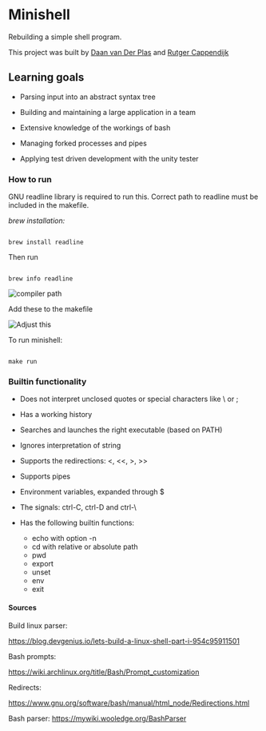 # Minishell
Rebuilding a simple shell program. 

This project was built by [Daan van Der Plas](https://github.com/Daanvdplas) and [Rutger Cappendijk](https://github.com/rutgercap)

## Learning goals

- Parsing input into an abstract syntax tree

- Building and maintaining a large application in a team

- Extensive knowledge of the workings of bash

- Managing forked processes and pipes

- Applying test driven development with the unity tester

### How to run

GNU readline library is required to run this. Correct path to readline must be included in the makefile.

*brew installation:*

```console

brew install readline

```

Then run

```console

brew info readline

```
![compiler path](https://user-images.githubusercontent.com/2053650/150352713-fc5d9da7-046f-46dc-93ff-593e330235fc.png "Compiler path")

Add these to the makefile

![Adjust this](https://user-images.githubusercontent.com/2053650/150352709-ebf59ce0-e609-44da-9351-1c9ffdd1b445.png "Adjust this in makefile")

To run minishell:

```console

make run

```

### Builtin functionality

- Does not interpret unclosed quotes or special characters like \ or ;

- Has a working history

- Searches and launches the right executable (based on PATH)

- Ignores interpretation of string

- Supports the redirections: <, <<, >, >>

- Supports pipes

- Environment variables, expanded through $

- The signals: ctrl-C, ctrl-D and ctrl-\

- Has the following builtin functions:

	- echo with option -n
	- cd with relative or absolute path
	- pwd
	- export
	- unset
	- env
	- exit

#### Sources

Build linux parser:

https://blog.devgenius.io/lets-build-a-linux-shell-part-i-954c95911501

Bash prompts:

https://wiki.archlinux.org/title/Bash/Prompt_customization

Redirects:

https://www.gnu.org/software/bash/manual/html_node/Redirections.html

Bash parser:
https://mywiki.wooledge.org/BashParser
